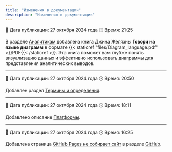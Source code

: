 ```yaml
---
title: "Изменения в документации"
description: "Изменения в документации"
---
```


📅 Дата публикации: 27 октября 2024 года
🕒 Время: 21:25

В разделе [Аналитикам](library/textbook.md#аналитикам) добавлена книга Джина Желязны **Говори на языке диаграмм**  в формате {{< staticref "files/Diagram_language.pdf" >}}PDF{{< /staticref >}}. Эта книга поможет вам глубже понять визуализацию данных и эффективно использовать диаграммы для представления аналитических выводов.

---

📅 Дата публикации: 27 октября 2024 года
🕒 Время: 20:50

Добавлен раздел [Термины и определения](library/terms.md).

---

📅 Дата публикации: 27 октября 2024 года
🕒 Время: 18:11

Добавлено описание [Платформы](platform/_index.md).

---

📅 Дата публикации: 27 октября 2024 года
🕒 Время: 16:25

Добавлена страница [GitHub Pages не собирает сайт](questions/github.md) в разделе [GitHub](questions/github.md#github-pages-не-собирает-сайт).